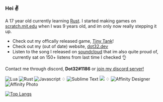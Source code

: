 ### Hei ✌️ 
A 17 year old currently learning [Rust](https://www.rust-lang.org/). I started making games on [scratch.mit.edu](https://scratch.mit.edu/users/Dot32/) when I was 9 years old, and im only now really stepping it up. 

- Check out my offically released game, [Tiny Tank](https://dot32.itch.io/tiny-tank)!
- Check out my (out of date) website, [dot32.dev](https://dot32.dev)
- Listen to the song I released on [soundcloud](https://soundcloud.com/dot32/journey-to-the-clouds) that im also quite proud of, currently sat on 150+ listens from last time I checked 👌 

Contact me through discord, **Dot32#1186** or [join my discord server!](https://discord.gg/Pswb8khdgQ)

<img alt="Lua" src="https://img.shields.io/badge/lua-%232C2D72.svg?style=flat&logo=lua&logoColor=white"/> <img alt="Rust" src="https://img.shields.io/badge/rust-%23000000.svg?style=flate&logo=rust&logoColor=white"/> <img alt="Javascript" src="https://img.shields.io/badge/javascript-%23323330.svg?style=flat&logo=javascript&logoColor=%23F7DF1E"/> ♢ <img alt="Sublime Text" src="https://img.shields.io/badge/sublime_text%20-%23575757.svg?&style=flat&logo=sublime-text&logoColor=important"/> <img src="https://img.shields.io/badge/Visual%20Studio%20Code-0078d7.svg?style=flat&logo=visual-studio-code&logoColor=white"/> ♢ <img alt="Affinity Designer" src="https://img.shields.io/badge/affinity%20desginer%20-%231B72BE.svg?&style=flat&logo=affinity-designer&logoColor=white"/> ![Affinity Photo](https://img.shields.io/badge/affinity%20photo-%237E4DD2.svg?style=flat&logo=affinity-photo&logoColor=white)

[![Top Langs](https://github-readme-stats.vercel.app/api/top-langs/?username=Dot32IsCool&layout=compact&langs_count=6&hide=HTML)](https://github.com/anuraghazra/github-readme-stats)
